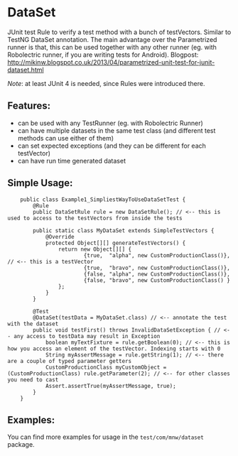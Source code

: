 DataSet
=======

JUnit test Rule to verify a test method with a bunch of testVectors. Similar to TestNG DataSet
 annotation. The main advantage over the Parametrized runner is that, this can be used together
 with any other runner (eg. with Robolectric runner, if you are writing tests for Android). 
Blogpost: http://mikinw.blogspot.co.uk/2013/04/parametrized-unit-test-for-junit-dataset.html

_Note_: at least JUnit 4 is needed, since Rules were introduced there.

Features:
---------
 * can be used with any TestRunner (eg. with Robolectric Runner)
 * can have multiple datasets in the same test class (and different test methods can use either of them)
 * can set expected exceptions (and they can be different for each testVector)
 * can have run time generated dataset

Simple Usage:
-------------

        public class Example1_SimpliestWayToUseDataSetTest {
            @Rule
            public DataSetRule rule = new DataSetRule(); // <-- this is used to access to the testVectors from inside the tests

            public static class MyDataSet extends SimpleTestVectors {
                @Override
                protected Object[][] generateTestVectors() {
                    return new Object[][] {
                            {true,  "alpha", new CustomProductionClass()}, // <-- this is a testVector
                            {true,  "bravo", new CustomProductionClass()},
                            {false, "alpha", new CustomProductionClass()},
                            {false, "bravo", new CustomProductionClass() }
                    };
                }
            }

            @Test
            @DataSet(testData = MyDataSet.class) // <-- annotate the test with the dataset
            public void testFirst() throws InvalidDataSetException { // <-- any access to testData may result in Exception
                boolean myTextFixture = rule.getBoolean(0); // <-- this is how you access an element of the testVector. Indexing starts with 0
                String myAssertMessage = rule.getString(1); // <-- there are a couple of typed parameter getters
                CustomProductionClass myCustomObject = (CustomProductionClass) rule.getParameter(2); // <-- for other classes you need to cast
                Assert.assertTrue(myAssertMessage, true);
            }
        }


Examples:
---------
You can find more examples for usage in the `test/com/mnw/dataset` package.
